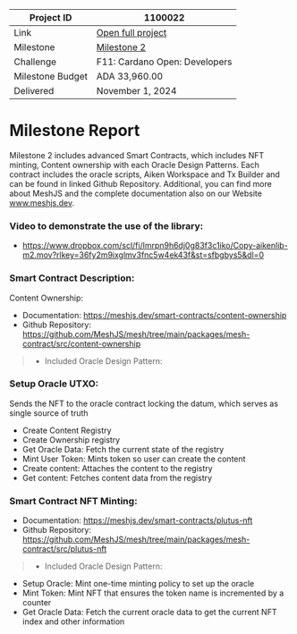 |Project ID|1100022|
|-----------|-------------|
|Link|[Open full project](https://projectcatalyst.io/funds/11/cardano-open-developers/aiken-open-source-smart-contract-library-by-meshjs-and-trustlevel)|
|Milestone|[Milestone 2](https://milestones.projectcatalyst.io/projects/1100022/milestones/2)
|Challenge|F11: Cardano Open: Developers|
|Milestone Budget|ADA 33,960.00|
|Delivered|	November 1, 2024|

# Milestone Report

	
Milestone 2 includes advanced Smart Contracts, which includes NFT minting, Content ownership with each Oracle Design Patterns. Each contract includes the oracle scripts, Aiken Workspace and Tx Builder and can be found in linked Github Repository. Additional, you can find more about MeshJS and the complete documentation also on our Website www.meshjs.dev.

### Video to demonstrate the use of the library:
- https://www.dropbox.com/scl/fi/lmrpn9h6dj0g83f3c1iko/Copy-aikenlib-m2.mov?rlkey=36fy2m9ixglmv3fnc5w4ek43f&st=sfbgbys5&dl=0

### Smart Contract Description:
Content Ownership:
- Documentation: https://meshjs.dev/smart-contracts/content-ownership
- Github Repository: https://github.com/MeshJS/mesh/tree/main/packages/mesh-contract/src/content-ownership
> - Included Oracle Design Pattern:

### Setup Oracle UTXO: 
Sends the NFT to the oracle contract locking the datum, which serves as single source of truth
- Create Content Registry
- Create Ownership registry
- Get Oracle Data: Fetch the current state of the registry
- Mint User Token: Mints token so user can create the content
- Create content: Attaches the content to the registry
- Get content: Fetches content data from the registry
  
### Smart Contract NFT Minting:
- Documentation: https://meshjs.dev/smart-contracts/plutus-nft
- Github Repository: https://github.com/MeshJS/mesh/tree/main/packages/mesh-contract/src/plutus-nft
> - Included Oracle Design Pattern:
- Setup Oracle: Mint one-time minting policy to set up the oracle
- Mint Token: Mint NFT that ensures the token name is incremented by a counter
- Get Oracle Data: Fetch the current oracle data to get the current NFT index and other information
